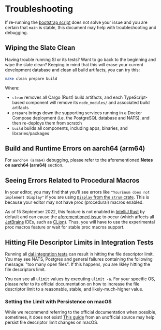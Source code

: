 # Troubleshooting

If re-running the [bootstrap script](../../scripts/bootstrap.sh) does not solve your issue
and you are certain that `main` is stable, this document may help with troubleshooting and debugging.

## Wiping the Slate Clean

Having trouble running SI or its tests? Want to go back to the beginning and
wipe the slate clean? Keeping in mind that this will erase your current
development database and clean all build artifacts, you can try this:

```bash
make clean prepare build
```

Where:

- `clean` removes all Cargo (Rust) build artifacts, and each TypeScript-based
  component will remove its `node_modules/` and associated build artifacts
- `prepare` brings down the supporting services running in a Docker Compose
  deployment (i.e. the PostgreSQL database and NATS), and
  then re-deploys them from scratch
- `build` builds all components, including apps, binaries, and
  libraries/packages

## Build and Runtime Errors on aarch64 (arm64)

For `aarch64 (arm64)` debugging, please refer to the aforementioned **Notes on aarch64 (arm64)** section.

## Seeing Errors Related to Procedural Macros

In your editor, you may find that you'll see errors like `"YourEnum does not implement Display"` if you are using
[`Display` from the `strum` crate](https://docs.rs/strum/latest/strum/derive.Display.html).
This is because your editor may not have proc (procedural) macros enabled.

As of 15 September 2022, this feature is not enabled in [IntelliJ Rust](https://www.jetbrains.com/rust/) by default and
can cause the [aforementioned issue](https://github.com/intellij-rust/intellij-rust/issues/8847) to occur (which
affects all [JetBrains](https://www.jetbrains.com/) IDEs, such as [CLion](https://www.jetbrains.com/clion/)).
Thus, you will have to use the experimental proc macros feature or wait for stable proc macros support.

## Hitting File Descriptor Limits in Integration Tests

Running all [dal integration tests](./lib/dal/tests/integration.rs) can result in hitting the file descriptor limit.
You may see NATS, Postgres and general failures containing the following message: "too many open files".
If this happens, you are likley hitting the file descriptors limit.

You can see all `ulimit` values by executing `ulimit -a`.
For your specific OS, please refer to its official documentation on how to increase the file descriptor limit
to a reasonable, stable, and likely-much-higher value.

### Setting the Limit with Persistence on macOS

While we recommend referring to the official documentation when possible, sometimes, it does not exist!
[This guide](https://becomethesolution.com/blogs/mac/increase-open-file-descriptor-limits-fix-too-many-open-files-errors-mac-os-x-10-14)
from an unofficial source may help persist file descriptor limit changes on macOS.
